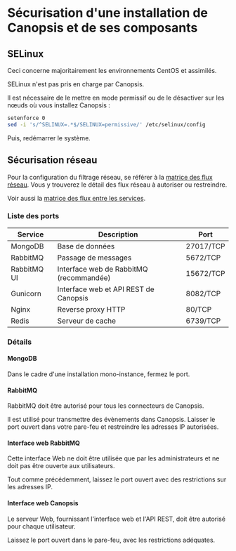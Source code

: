 # Sécurisation d'une installation de Canopsis et de ses composants

## SELinux

Ceci concerne majoritairement les environnements CentOS et assimilés.

SELinux n'est pas pris en charge par Canopsis.

Il est nécessaire de le mettre en mode permissif ou de le désactiver sur les nœuds où vous installez Canopsis :

```sh
setenforce 0
sed -i 's/^SELINUX=.*$/SELINUX=permissive/' /etc/selinux/config
```

Puis, redémarrer le système.

## Sécurisation réseau

Pour la configuration du filtrage réseau, se référer à la [matrice des flux réseau](../matrice-des-flux-reseau/index.md). Vous y trouverez le détail des flux réseau à autoriser ou restreindre.

Voir aussi la [matrice des flux entre les services](../installation/pre-requis-parefeu-et-selinux.md).

### Liste des ports

Service       | Description                                 | Port                  |
--------------|---------------------------------------------|-----------------------|
MongoDB       | Base de données                             | 27017/TCP             |
RabbitMQ      | Passage de messages                         | 5672/TCP              |
RabbitMQ UI   | Interface web de RabbitMQ (recommandée)     | 15672/TCP             |
Gunicorn      | Interface web et API REST de Canopsis       | 8082/TCP              |
Nginx         | Reverse proxy HTTP                          | 80/TCP                |
Redis         | Serveur de cache                            | 6739/TCP              |

### Détails

#### MongoDB

Dans le cadre d'une installation mono-instance, fermez le port.

#### RabbitMQ

RabbitMQ doit être autorisé pour tous les connecteurs de Canopsis.

Il est utilisé pour transmettre des évènements dans Canopsis. Laisser le port ouvert dans votre pare-feu et restreindre les adresses IP autorisées.

#### Interface web RabbitMQ

Cette interface Web ne doit être utilisée que par les administrateurs et ne doit pas être ouverte aux utilisateurs.

Tout comme précédemment, laissez le port ouvert avec des restrictions sur les adresses IP.

#### Interface web Canopsis

Le serveur Web, fournissant l'interface web et l'API REST, doit être autorisé pour chaque utilisateur.

Laissez le port ouvert dans le pare-feu, avec les restrictions adéquates.
